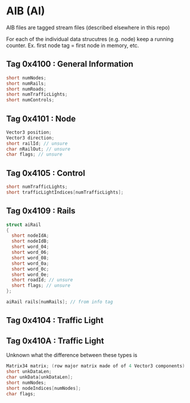 # AIB (AI)
AIB files are tagged stream files (described elsewhere in this repo)

For each of the individual data strucutres (e.g. node) keep a running counter. Ex. first node tag = first node in memory, etc.

## Tag 0x4100 : General Information
```cpp
short numNodes;
short numRails;
short numRoads;
short numTrafficLights;
short numControls;
```

## Tag 0x4101 : Node
```cpp
Vector3 position;
Vector3 direction;
short railId; // unsure
char nRailOut; // unsure
char flags; // unsure
```
  
## Tag 0x4105 : Control
```cpp
short numTrafficLights;
short trafficLightIndices[numTrafficLights];
```

## Tag 0x4109 : Rails
```cpp
struct aiRail
{
  short nodeIdA;
  short nodeIdB;
  short word_04;
  short word_06;
  short word_08;
  short word_0a;
  short word_0c;
  short word_0e;
  short roadId; // unsure
  short flags; // unsure
};

aiRail rails[numRails]; // from info tag
```

## Tag 0x4104 : Traffic Light
## Tag 0x410A : Traffic Light
Unknown what the difference between these types is

```cpp
Matrix34 matrix; (row major matrix made of of 4 Vector3 components)
short unkDataLen;
char unkData[unkDataLen];
short numNodes;
short nodeIndices[numNodes];
char flags;
```
